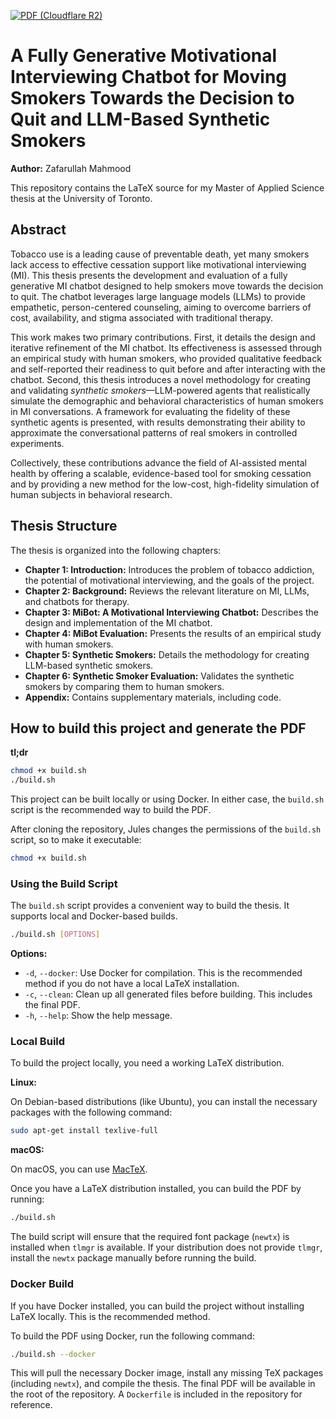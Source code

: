 [![PDF (Cloudflare R2)](https://github.com/zaffnet/master-thesis/actions/workflows/release.yml/badge.svg?branch=main)](https://files.zafarmahmood.com/main)
# A Fully Generative Motivational Interviewing Chatbot for Moving Smokers Towards the Decision to Quit and LLM-Based Synthetic Smokers

**Author:** Zafarullah Mahmood

This repository contains the LaTeX source for my Master of Applied Science thesis at the University of Toronto.

## Abstract

Tobacco use is a leading cause of preventable death, yet many smokers lack access to effective cessation support like motivational interviewing (MI). This thesis presents the development and evaluation of a fully generative MI chatbot designed to help smokers move towards the decision to quit. The chatbot leverages large language models (LLMs) to provide empathetic, person-centered counseling, aiming to overcome barriers of cost, availability, and stigma associated with traditional therapy.

This work makes two primary contributions. First, it details the design and iterative refinement of the MI chatbot. Its effectiveness is assessed through an empirical study with human smokers, who provided qualitative feedback and self-reported their readiness to quit before and after interacting with the chatbot. Second, this thesis introduces a novel methodology for creating and validating *synthetic smokers*—LLM-powered agents that realistically simulate the demographic and behavioral characteristics of human smokers in MI conversations. A framework for evaluating the fidelity of these synthetic agents is presented, with results demonstrating their ability to approximate the conversational patterns of real smokers in controlled experiments.

Collectively, these contributions advance the field of AI-assisted mental health by offering a scalable, evidence-based tool for smoking cessation and by providing a new method for the low-cost, high-fidelity simulation of human subjects in behavioral research.

## Thesis Structure

The thesis is organized into the following chapters:

*   **Chapter 1: Introduction:** Introduces the problem of tobacco addiction, the potential of motivational interviewing, and the goals of the project.
*   **Chapter 2: Background:** Reviews the relevant literature on MI, LLMs, and chatbots for therapy.
*   **Chapter 3: MiBot: A Motivational Interviewing Chatbot:** Describes the design and implementation of the MI chatbot.
*   **Chapter 4: MiBot Evaluation:** Presents the results of an empirical study with human smokers.
*   **Chapter 5: Synthetic Smokers:** Details the methodology for creating LLM-based synthetic smokers.
*   **Chapter 6: Synthetic Smoker Evaluation:** Validates the synthetic smokers by comparing them to human smokers.
*   **Appendix:** Contains supplementary materials, including code.

## How to build this project and generate the PDF

**tl;dr**

```bash
chmod +x build.sh
./build.sh
```

This project can be built locally or using Docker. In either case, the `build.sh` script is the recommended way to build the PDF.

After cloning the repository, Jules changes the permissions of the `build.sh` script, so to make it executable:

```bash
chmod +x build.sh
```

### Using the Build Script

The `build.sh` script provides a convenient way to build the thesis. It supports local and Docker-based builds.

```bash
./build.sh [OPTIONS]
```

**Options:**

*   `-d`, `--docker`: Use Docker for compilation. This is the recommended method if you do not have a local LaTeX installation.
*   `-c`, `--clean`: Clean up all generated files before building. This includes the final PDF.
*   `-h`, `--help`: Show the help message.

### Local Build

To build the project locally, you need a working LaTeX distribution.

**Linux:**

On Debian-based distributions (like Ubuntu), you can install the necessary packages with the following command:

```bash
sudo apt-get install texlive-full
```

**macOS:**

On macOS, you can use [MacTeX](https://www.tug.org/mactex/).

Once you have a LaTeX distribution installed, you can build the PDF by running:

```bash
./build.sh
```

The build script will ensure that the required font package (`newtx`) is installed when `tlmgr` is available. If your
distribution does not provide `tlmgr`, install the `newtx` package manually before running the build.

### Docker Build

If you have Docker installed, you can build the project without installing LaTeX locally. This is the recommended method.

To build the PDF using Docker, run the following command:

```bash
./build.sh --docker
```

This will pull the necessary Docker image, install any missing TeX packages (including `newtx`), and compile the thesis. The
final PDF will be available in the root of the repository. A `Dockerfile` is included in the repository for reference.
